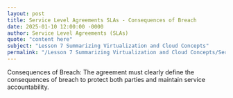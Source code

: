 ```yaml
---
layout: post
title: Service Level Agreements SLAs - Consequences of Breach
date: 2025-01-10 12:00:00 -0000
author: Service Level Agreements (SLAs)
quote: "content here"
subject: "Lesson 7 Summarizing Virtualization and Cloud Concepts"
permalink: "/Lesson 7 Summarizing Virtualization and Cloud Concepts/Service Level Agreements (SLAs)/Service Level Agreements SLAs - Consequences of Breach"
---
```


Consequences of Breach: The agreement must clearly define the consequences of breach to protect both parties and maintain service accountability.
